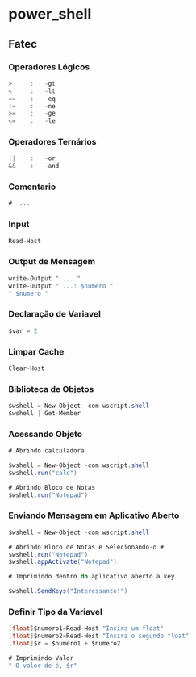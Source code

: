 # power_shell
## Fatec

### Operadores Lógicos

```cs
>     :   -gt  
<     :   -lt  
==    :   -eq  
!=    :   -ne  
>=    :   -ge  
<=    :   -le  
```

### Operadores Ternários

```cs
||    :   -or  
&&    :   -and  
```

### Comentario

```cs
#  ...  
```

### Input

```cs
Read-Host
```

### Output de Mensagem

```cs
write-Output " ... "  
write-Output " ...: $numero "
" $numero "
```

### Declaração de Variavel

```cs
$var = 2  
```

### Limpar Cache

```cs
Clear-Host  
```

### Biblioteca de Objetos

```cs
$wshell = New-Object -com wscript.shell
$wshell | Get-Member
```

### Acessando Objeto

```cs
# Abrindo calculadora

$wshell = New-Object -com wscript.shell
$wshell.run("calc")

# Abrindo Bloco de Notas
$wshell.run("Notepad")
```

### Enviando Mensagem em Aplicativo Aberto

```cs
$wshell = New-Object -com wscript.shell

# Abrindo Bloco de Notas e Selecionando-o #
$wshell.run("Notepad")
$wshell.appActivate("Notepad")

# Imprimindo dentro do aplicativo aberto a key

$wshell.SendKeys("Interessante!")
```

### Definir Tipo da Variavel

```cs
[float]$numero1=Read-Host "Insira um float"
[float]$numero2=Read-Host "Insira o segundo float"
[float]$r = $numero1 + $numero2

# Imprimindo Valor
" O valor de é, $r"
```
